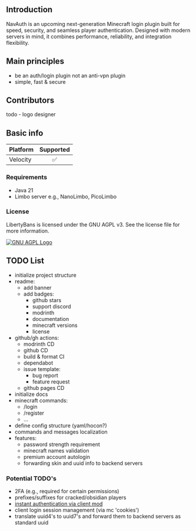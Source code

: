 
## Introduction

NavAuth is an upcoming next-generation Minecraft login plugin built for speed, security, and seamless player authentication. Designed with modern servers in mind, it combines performance, reliability, and integration flexibility.

## Main principles
- be an auth/login plugin not an anti-vpn plugin
- simple, fast & secure

## Contributors

todo - logo designer

## Basic info

| Platform | Supported |
|-----------|:---------:|
| Velocity | ✅ |

### Requirements

* Java 21
* Limbo server e.g., NanoLimbo, PicoLimbo

### License

LibertyBans is licensed under the GNU AGPL v3. See the license file for more information.

[![GNU AGPL Logo](https://www.gnu.org/graphics/agplv3-155x51.png)](https://www.gnu.org/licenses/agpl-3.0.en.html)

## TODO List

- initialize project structure
- readme:
   - add banner
   - add badges:
      - github stars
      - support discord
      - modrinth
      - documentation
      - minecraft versions
      - license
- github/gh actions:
   - modrinth CD
   - github CD
   - build & format CI
   - dependabot
   - issue template:
      - bug report
      - feature request
   - github pages CD
- initialize docs
- minecraft commands:
   - /login
   - /register
   - ...
- define config structure (yaml/hocon?)
- commands and messages localization
- features:
   - password strength requirement
   - minecraft names validation
   - premium account autologin
   - forwarding skin and uuid info to backend servers

### Potential TODO's
- 2FA (e.g., required for certain permissions)
- prefixes/suffixes for cracked/obsidian players
- [instant authentication via client mod](https://github.com/Navio1430/LibreLoginProd/issues/39)
- client login session management (via mc 'cookies')
- translate uuid4's to uuid7's and forward them to backend servers as standard uuid
